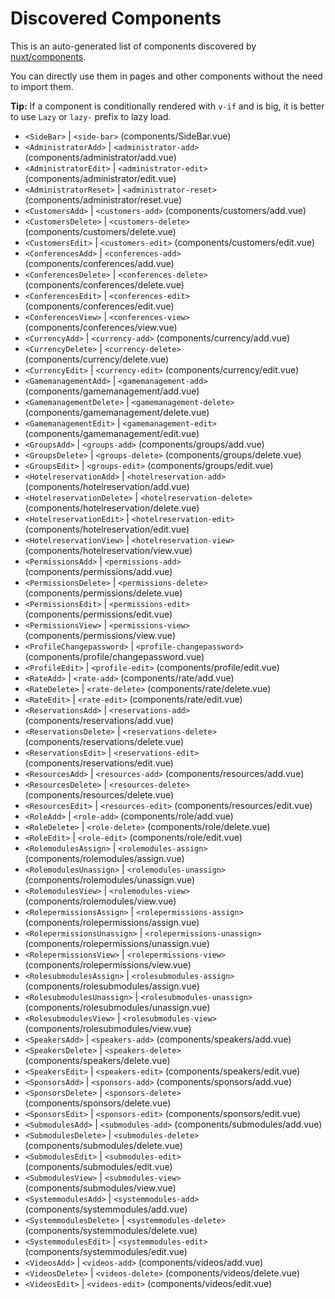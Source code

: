 # Discovered Components

This is an auto-generated list of components discovered by [nuxt/components](https://github.com/nuxt/components).

You can directly use them in pages and other components without the need to import them.

**Tip:** If a component is conditionally rendered with `v-if` and is big, it is better to use `Lazy` or `lazy-` prefix to lazy load.

- `<SideBar>` | `<side-bar>` (components/SideBar.vue)
- `<AdministratorAdd>` | `<administrator-add>` (components/administrator/add.vue)
- `<AdministratorEdit>` | `<administrator-edit>` (components/administrator/edit.vue)
- `<AdministratorReset>` | `<administrator-reset>` (components/administrator/reset.vue)
- `<CustomersAdd>` | `<customers-add>` (components/customers/add.vue)
- `<CustomersDelete>` | `<customers-delete>` (components/customers/delete.vue)
- `<CustomersEdit>` | `<customers-edit>` (components/customers/edit.vue)
- `<ConferencesAdd>` | `<conferences-add>` (components/conferences/add.vue)
- `<ConferencesDelete>` | `<conferences-delete>` (components/conferences/delete.vue)
- `<ConferencesEdit>` | `<conferences-edit>` (components/conferences/edit.vue)
- `<ConferencesView>` | `<conferences-view>` (components/conferences/view.vue)
- `<CurrencyAdd>` | `<currency-add>` (components/currency/add.vue)
- `<CurrencyDelete>` | `<currency-delete>` (components/currency/delete.vue)
- `<CurrencyEdit>` | `<currency-edit>` (components/currency/edit.vue)
- `<GamemanagementAdd>` | `<gamemanagement-add>` (components/gamemanagement/add.vue)
- `<GamemanagementDelete>` | `<gamemanagement-delete>` (components/gamemanagement/delete.vue)
- `<GamemanagementEdit>` | `<gamemanagement-edit>` (components/gamemanagement/edit.vue)
- `<GroupsAdd>` | `<groups-add>` (components/groups/add.vue)
- `<GroupsDelete>` | `<groups-delete>` (components/groups/delete.vue)
- `<GroupsEdit>` | `<groups-edit>` (components/groups/edit.vue)
- `<HotelreservationAdd>` | `<hotelreservation-add>` (components/hotelreservation/add.vue)
- `<HotelreservationDelete>` | `<hotelreservation-delete>` (components/hotelreservation/delete.vue)
- `<HotelreservationEdit>` | `<hotelreservation-edit>` (components/hotelreservation/edit.vue)
- `<HotelreservationView>` | `<hotelreservation-view>` (components/hotelreservation/view.vue)
- `<PermissionsAdd>` | `<permissions-add>` (components/permissions/add.vue)
- `<PermissionsDelete>` | `<permissions-delete>` (components/permissions/delete.vue)
- `<PermissionsEdit>` | `<permissions-edit>` (components/permissions/edit.vue)
- `<PermissionsView>` | `<permissions-view>` (components/permissions/view.vue)
- `<ProfileChangepassword>` | `<profile-changepassword>` (components/profile/changepassword.vue)
- `<ProfileEdit>` | `<profile-edit>` (components/profile/edit.vue)
- `<RateAdd>` | `<rate-add>` (components/rate/add.vue)
- `<RateDelete>` | `<rate-delete>` (components/rate/delete.vue)
- `<RateEdit>` | `<rate-edit>` (components/rate/edit.vue)
- `<ReservationsAdd>` | `<reservations-add>` (components/reservations/add.vue)
- `<ReservationsDelete>` | `<reservations-delete>` (components/reservations/delete.vue)
- `<ReservationsEdit>` | `<reservations-edit>` (components/reservations/edit.vue)
- `<ResourcesAdd>` | `<resources-add>` (components/resources/add.vue)
- `<ResourcesDelete>` | `<resources-delete>` (components/resources/delete.vue)
- `<ResourcesEdit>` | `<resources-edit>` (components/resources/edit.vue)
- `<RoleAdd>` | `<role-add>` (components/role/add.vue)
- `<RoleDelete>` | `<role-delete>` (components/role/delete.vue)
- `<RoleEdit>` | `<role-edit>` (components/role/edit.vue)
- `<RolemodulesAssign>` | `<rolemodules-assign>` (components/rolemodules/assign.vue)
- `<RolemodulesUnassign>` | `<rolemodules-unassign>` (components/rolemodules/unassign.vue)
- `<RolemodulesView>` | `<rolemodules-view>` (components/rolemodules/view.vue)
- `<RolepermissionsAssign>` | `<rolepermissions-assign>` (components/rolepermissions/assign.vue)
- `<RolepermissionsUnassign>` | `<rolepermissions-unassign>` (components/rolepermissions/unassign.vue)
- `<RolepermissionsView>` | `<rolepermissions-view>` (components/rolepermissions/view.vue)
- `<RolesubmodulesAssign>` | `<rolesubmodules-assign>` (components/rolesubmodules/assign.vue)
- `<RolesubmodulesUnassign>` | `<rolesubmodules-unassign>` (components/rolesubmodules/unassign.vue)
- `<RolesubmodulesView>` | `<rolesubmodules-view>` (components/rolesubmodules/view.vue)
- `<SpeakersAdd>` | `<speakers-add>` (components/speakers/add.vue)
- `<SpeakersDelete>` | `<speakers-delete>` (components/speakers/delete.vue)
- `<SpeakersEdit>` | `<speakers-edit>` (components/speakers/edit.vue)
- `<SponsorsAdd>` | `<sponsors-add>` (components/sponsors/add.vue)
- `<SponsorsDelete>` | `<sponsors-delete>` (components/sponsors/delete.vue)
- `<SponsorsEdit>` | `<sponsors-edit>` (components/sponsors/edit.vue)
- `<SubmodulesAdd>` | `<submodules-add>` (components/submodules/add.vue)
- `<SubmodulesDelete>` | `<submodules-delete>` (components/submodules/delete.vue)
- `<SubmodulesEdit>` | `<submodules-edit>` (components/submodules/edit.vue)
- `<SubmodulesView>` | `<submodules-view>` (components/submodules/view.vue)
- `<SystemmodulesAdd>` | `<systemmodules-add>` (components/systemmodules/add.vue)
- `<SystemmodulesDelete>` | `<systemmodules-delete>` (components/systemmodules/delete.vue)
- `<SystemmodulesEdit>` | `<systemmodules-edit>` (components/systemmodules/edit.vue)
- `<VideosAdd>` | `<videos-add>` (components/videos/add.vue)
- `<VideosDelete>` | `<videos-delete>` (components/videos/delete.vue)
- `<VideosEdit>` | `<videos-edit>` (components/videos/edit.vue)
